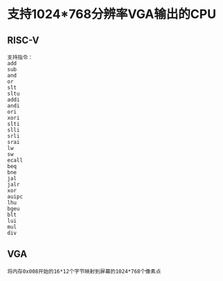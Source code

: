 # 支持1024*768分辨率VGA输出的CPU
## RISC-V
    支持指令：
    add
    sub
    and
    or
    slt
    sltu
    addi
    andi
    ori
    xori
    slti
    slli
    srli
    srai
    lw
    sw
    ecall
    beq
    bne
    jal
    jalr
    xor
    auipc
    lhu
    bgeu
    blt
    lui
    mul
    div

## VGA
    将内存0x008开始的16*12个字节映射到屏幕的1024*768个像素点